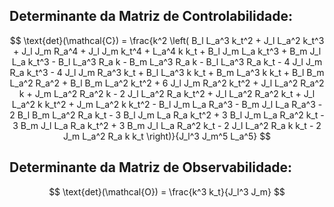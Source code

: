 ## Determinante da Matriz de Controlabilidade:

$$
\text{det}(\mathcal{C}) = \frac{k^2 \left( B_l L_a^3 k_t^2 + J_l L_a^2 k_t^3 + J_l J_m R_a^4 + J_l J_m k_t^4 + L_a^4 k k_t + B_l J_m L_a k_t^3 + B_m J_l L_a k_t^3 - B_l L_a^3 R_a k - B_m L_a^3 R_a k - B_l L_a^3 R_a k_t - 4 J_l J_m R_a k_t^3 - 4 J_l J_m R_a^3 k_t + B_l L_a^3 k k_t + B_m L_a^3 k k_t + B_l B_m L_a^2 R_a^2 + B_l B_m L_a^2 k_t^2 + 6 J_l J_m R_a^2 k_t^2 + J_l L_a^2 R_a^2 k + J_m L_a^2 R_a^2 k - 2 J_l L_a^2 R_a k_t^2 + J_l L_a^2 R_a^2 k_t + J_l L_a^2 k k_t^2 + J_m L_a^2 k k_t^2 - B_l J_m L_a R_a^3 - B_m J_l L_a R_a^3 - 2 B_l B_m L_a^2 R_a k_t - 3 B_l J_m L_a R_a k_t^2 + 3 B_l J_m L_a R_a^2 k_t - 3 B_m J_l L_a R_a k_t^2 + 3 B_m J_l L_a R_a^2 k_t - 2 J_l L_a^2 R_a k k_t - 2 J_m L_a^2 R_a k k_t \right)}{J_l^3 J_m^5 L_a^5}
$$
## Determinante da Matriz de Observabilidade:

$$
\text{det}(\mathcal{O}) = \frac{k^3 k_t}{J_l^3 J_m}
$$
